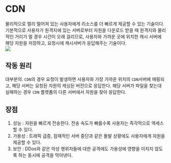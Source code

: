 # CDN
물리적으로 멀리 떨어져 있는 사용자에게 리소스를 더 빠르게 제공할 수 있는 기술이다.
기본적으로 사용자가 원격지에 있는 서버로부터 자원을 다운로드 받을 때 원격지와 물리적인 거리가 멀 경우 시간이 오래 걸리므로, 사용자와 가까운 곳에 위치한 캐시 서버에 해당 자원을 저장하고, 요청시에 캐시서버가 응답해주는 기술이다.  
![](https://cdn.hosting.kr/wp-content/uploads/2017/03/How-CDN-works-flow.png)

## 작동 원리

대부분의. `CDN`의 경우 요청이 발생하면 사용자와 가장 가까운 위치의 `CDN`서버에 매핑되고, 해당 서버는 요청된 자원의 캐싱된 버전으로 응답한다. 해당 서버가 파일을 찾는대 실패하는 경우 `CDN` 플랫폼의 다른 서버에서 자원을 찾아 응답한다.

## 장점
1. 성능 :  자원을 빠르게 전송한다.  전송 속도가 빠를수록 사용자는 즉각적으로 엑세스 할 수 있다.
2. 가용성 : 트래픽 급증, 잠재적인 서버 중단과 같은 돌발 상황에도 사용자에게 자원을 제공할 수 있다.
3. 보안 : DDos와 같은 악성 행위자들에 대한 공격에도 가용성에 영향을 미치지 않도록 하는 동시에 공격을 막아낸다.
